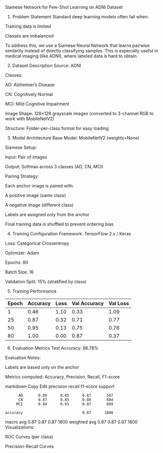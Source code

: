 Siamese Network for Few-Shot Learning on ADNI Dataset
1. Problem Statement
Standard deep learning models often fail when:

Training data is limited

Classes are imbalanced

To address this, we use a Siamese Neural Network that learns pairwise similarity instead of directly classifying samples. This is especially useful in medical imaging (like ADNI), where labeled data is hard to obtain.

2. Dataset Description
Source: ADNI

Classes:

AD: Alzheimer’s Disease

CN: Cognitively Normal

MCI: Mild Cognitive Impairment

Image Shape: 128×128 grayscale images
(converted to 3-channel RGB to work with MobileNetV2)

Structure: Folder-per-class format for easy loading

3. Model Architecture
Base Model: MobileNetV2 (weights=None)

Siamese Setup:

Input: Pair of images

Output: Softmax across 3 classes (AD, CN, MCI)

Pairing Strategy:

Each anchor image is paired with:

A positive image (same class)

A negative image (different class)

Labels are assigned only from the anchor

Final training data is shuffled to prevent ordering bias

4. Training Configuration
Framework: TensorFlow 2.x / Keras

Loss: Categorical Crossentropy

Optimizer: Adam

Epochs: 80

Batch Size: 16

Validation Split: 15% (stratified by class)

5. Training Performance

| Epoch | Accuracy | Loss | Val Accuracy | Val Loss |
| ----- | -------- | ---- | ------------ | -------- |
| 1     | 0.46     | 1.10 | 0.33         | 1.09     |
| 25    | 0.87     | 0.32 | 0.71         | 0.77     |
| 50    | 0.95     | 0.13 | 0.75         | 0.76     |
| 80    | 1.00     | 0.00 | 0.87         | 0.37     |

6. Evaluation Metrics
Test Accuracy: 86.78%

Evaluation Notes:

Labels are based only on the anchor

Metrics computed: Accuracy, Precision, Recall, F1-score

markdown
Copy
Edit
              precision    recall  f1-score   support

          AD       0.89      0.85      0.87       587
          CN       0.87      0.85      0.86       604
         MCI       0.84      0.91      0.87       609

    accuracy                           0.87      1800
   macro avg       0.87      0.87      0.87      1800
weighted avg       0.87      0.87      0.87      1800
Visualizations:

ROC Curves (per class)

Precision-Recall Curves
